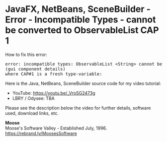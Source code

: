 # JavaFX, NetBeans, SceneBuilder - Error - Incompatible Types - cannot be converted to ObservableList CAP 1

How to fix this error:

<pre>
error: incompatible types: ObservableList &lt;String&gt; cannot be converted to ObservableList &lt;CAP#1&gt;
(gui component details)
where CAP#1 is a fresh type-variable:
</pre>

Here is the Java, NetBeans, SceneBuilder source code for my video tutorial:
* YouTube: https://youtu.be/_VroSG2473g
* LBRY / Odysee: TBA

Please see the description below the video for further details, software used, download links, etc.

**Moose**
<br>Moose's Software Valley - Established July, 1996.
<br>https://rebrand.ly/MoosesSoftware


